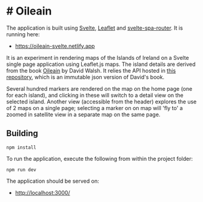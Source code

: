 # # Oileain

The application is built using [Svelte](https://svelte.dev/), [Leaflet](https://leafletjs.com/) and [svelte-spa-router](https://github.com/ItalyPaleAle/svelte-spa-router). It is running here:

- <https://oileain-svelte.netlify.app>

It is an experiment in rendering maps of the Islands of Ireland on a Svelte single page application using Leaflet.js maps. The island details are derived from the book [Oileain](http://www.oileain.org/) by David Walsh. It relies the API hosted in [this repository](https://github.com/edeleastar/oileain-api), which is an immutable json version of David's book.

Several hundred markers are rendered on the map on the home page (one for each island), and clicking in these will switch to a detail view on the selected island. Another view (accessible from the header) explores the use of 2 maps on a single page; selecting a marker on on map will 'fly to' a zoomed in satellite view in a separate map on the same page.

## Building
```
npm install
```

To run the application, execute the following from within the project folder:

```
npm run dev
```

The application should be served on:

- <http://localhost:3000/>
